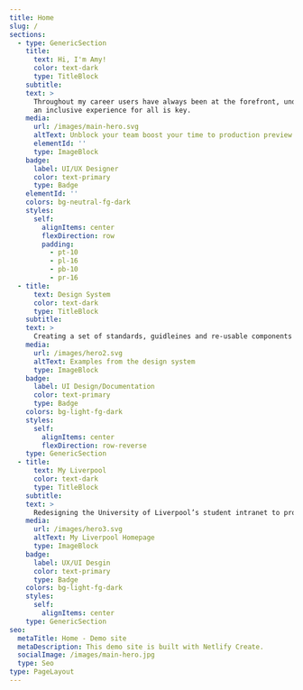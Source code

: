 ```yaml
---
title: Home
slug: /
sections:
  - type: GenericSection
    title:
      text: Hi, I'm Amy!
      color: text-dark
      type: TitleBlock
    subtitle:
    text: >
      Throughout my career users have always been at the forefront, understanding people and providing 
      an inclusive experience for all is key.
    media:
      url: /images/main-hero.svg
      altText: Unblock your team boost your time to production preview
      elementId: ''
      type: ImageBlock
    badge:
      label: UI/UX Designer
      color: text-primary
      type: Badge
    elementId: ''
    colors: bg-neutral-fg-dark
    styles:
      self:
        alignItems: center
        flexDirection: row
        padding:
          - pt-10
          - pl-16
          - pb-10
          - pr-16
  - title:
      text: Design System
      color: text-dark
      type: TitleBlock
    subtitle:
    text: >
      Creating a set of standards, guidleines and re-usable components to help ensure consistency across mobile apps.
    media:
      url: /images/hero2.svg
      altText: Examples from the design system
      type: ImageBlock
    badge:
      label: UI Design/Documentation
      color: text-primary
      type: Badge
    colors: bg-light-fg-dark
    styles:
      self:
        alignItems: center
        flexDirection: row-reverse
    type: GenericSection
  - title:
      text: My Liverpool
      color: text-dark
      type: TitleBlock
    subtitle:
    text: >
      Redesigning the University of Liverpool’s student intranet to provide a personal experience, engaging students and helping them find key information quickly and easily.
    media:
      url: /images/hero3.svg
      altText: My Liverpool Homepage
      type: ImageBlock
    badge:
      label: UX/UI Desgin
      color: text-primary
      type: Badge
    colors: bg-light-fg-dark
    styles:
      self:
        alignItems: center
    type: GenericSection
seo:
  metaTitle: Home - Demo site
  metaDescription: This demo site is built with Netlify Create.
  socialImage: /images/main-hero.jpg
  type: Seo
type: PageLayout
---
```

